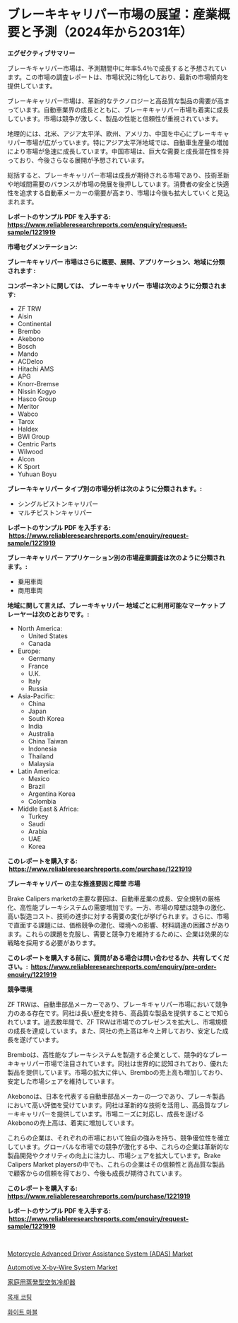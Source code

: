 <p><h1>ブレーキキャリパー市場の展望：産業概要と予測（2024年から2031年）</h1></p><p><strong>エグゼクティブサマリー</strong></p>
<p><p>ブレーキキャリパー市場は、予測期間中に年率5.4％で成長すると予想されています。この市場の調査レポートは、市場状況に特化しており、最新の市場傾向を提供しています。</p><p>ブレーキキャリパー市場は、革新的なテクノロジーと高品質な製品の需要が高まっています。自動車業界の成長とともに、ブレーキキャリパー市場も着実に成長しています。市場は競争が激しく、製品の性能と信頼性が重視されています。</p><p>地理的には、北米、アジア太平洋、欧州、アメリカ、中国を中心にブレーキキャリパー市場が広がっています。特にアジア太平洋地域では、自動車生産量の増加により市場が急速に成長しています。中国市場は、巨大な需要と成長潜在性を持っており、今後さらなる展開が予想されています。</p><p>総括すると、ブレーキキャリパー市場は成長が期待される市場であり、技術革新や地域間需要のバランスが市場の発展を後押ししています。消費者の安全と快適性を追求する自動車メーカーの需要が高まり、市場は今後も拡大していくと見込まれます。</p></p>
<p><strong>レポートのサンプル PDF を入手する: <a href="https://www.reliableresearchreports.com/enquiry/request-sample/1221919">https://www.reliableresearchreports.com/enquiry/request-sample/1221919</a></strong></p>
<p><strong>市場セグメンテーション:</strong></p>
<p><strong> ブレーキキャリパー 市場はさらに概要、展開、アプリケーション、地域に分類されます :</strong></p>
<p><strong>コンポーネントに関しては、 ブレーキキャリパー 市場は次のように分類されます: &nbsp;</strong></p>
<p><ul><li>ZF TRW</li><li>Aisin</li><li>Continental</li><li>Brembo</li><li>Akebono</li><li>Bosch</li><li>Mando</li><li>ACDelco</li><li>Hitachi AMS</li><li>APG</li><li>Knorr-Bremse</li><li>Nissin Kogyo</li><li>Hasco Group</li><li>Meritor</li><li>Wabco</li><li>Tarox</li><li>Haldex</li><li>BWI Group</li><li>Centric Parts</li><li>Wilwood</li><li>Alcon</li><li>K Sport</li><li>Yuhuan Boyu</li></ul></p>
<p><strong> ブレーキキャリパー タイプ別の市場分析は次のように分類されます。:</strong></p>
<p><ul><li>シングルピストンキャリパー</li><li>マルチピストンキャリパー</li></ul></p>
<p><strong>レポートのサンプル PDF を入手する: &nbsp;<a href="https://www.reliableresearchreports.com/enquiry/request-sample/1221919">https://www.reliableresearchreports.com/enquiry/request-sample/1221919</a></strong></p>
<p><strong> ブレーキキャリパー アプリケーション別の市場産業調査は次のように分類されます。:</strong></p>
<p><ul><li>乗用車両</li><li>商用車両</li></ul></p>
<p><strong>地域に関して言えば、ブレーキキャリパー 地域ごとに利用可能なマーケットプレーヤーは次のとおりです。:</strong></p>
<p><ul>
    <li>
        North America:
        <ul>
            <li>United States</li>
            <li>Canada</li>
        </ul>
    </li>
    <li>
        Europe:
        <ul>
            <li>Germany</li>
            <li>France</li>
            <li>U.K.</li>
            <li>Italy</li>
            <li>Russia</li>
        </ul>
    </li>
    <li>
        Asia-Pacific:
        <ul>
            <li>China</li>
            <li>Japan</li>
            <li>South Korea</li>
            <li>India</li>
            <li>Australia</li>
            <li>China Taiwan</li>
            <li>Indonesia</li>
            <li>Thailand</li>
            <li>Malaysia</li>
        </ul>
    </li>
    <li>
        Latin America:
        <ul>
            <li>Mexico</li>
            <li>Brazil</li>
            <li>Argentina Korea</li>
            <li>Colombia</li>
        </ul>
    </li>
    <li>
        Middle East & Africa:
        <ul>
            <li>Turkey</li>
            <li>Saudi</li>
            <li>Arabia</li>
            <li>UAE</li>
            <li>Korea</li>
        </ul>
    </li>
    </ul></p>
<p><strong>このレポートを購入する: &nbsp;<a href="https://www.reliableresearchreports.com/purchase/1221919">https://www.reliableresearchreports.com/purchase/1221919</a></strong></p>
<p><strong>ブレーキキャリパー の主な推進要因と障壁 市場</strong></p>
<p><p>Brake Calipers marketの主要な要因は、自動車産業の成長、安全規制の厳格化、高性能ブレーキシステムの需要増加です。一方、市場の障壁は競争の激化、高い製造コスト、技術の進歩に対する需要の変化が挙げられます。さらに、市場で直面する課題には、価格競争の激化、環境への影響、材料調達の困難さがあります。これらの課題を克服し、需要と競争力を維持するために、企業は効果的な戦略を採用する必要があります。</p></p>
<p><strong>このレポートを購入する前に、質問がある場合は問い合わせるか、共有してください。:&nbsp; <a href="https://www.reliableresearchreports.com/enquiry/pre-order-enquiry/1221919">https://www.reliableresearchreports.com/enquiry/pre-order-enquiry/1221919</a></strong></p>
<p><strong>競争環境</strong></p>
<p><p>ZF TRWは、自動車部品メーカーであり、ブレーキキャリパー市場において競争力のある存在です。同社は長い歴史を持ち、高品質な製品を提供することで知られています。過去数年間で、ZF TRWは市場でのプレゼンスを拡大し、市場規模の成長を達成しています。また、同社の売上高は年々上昇しており、安定した成長を遂げています。</p><p>Bremboは、高性能なブレーキシステムを製造する企業として、競争的なブレーキキャリパー市場で注目されています。同社は世界的に認知されており、優れた製品を提供しています。市場の拡大に伴い、Bremboの売上高も増加しており、安定した市場シェアを維持しています。</p><p>Akebonoは、日本を代表する自動車部品メーカーの一つであり、ブレーキ製品において高い評価を受けています。同社は革新的な技術を活用し、高品質なブレーキキャリパーを提供しています。市場ニーズに対応し、成長を遂げるAkebonoの売上高は、着実に増加しています。</p><p>これらの企業は、それぞれの市場において独自の強みを持ち、競争優位性を確立しています。グローバルな市場での競争が激化する中、これらの企業は革新的な製品開発やクオリティの向上に注力し、市場シェアを拡大しています。Brake Calipers Market playersの中でも、これらの企業はその信頼性と高品質な製品で顧客からの信頼を得ており、今後も成長が期待されています。</p></p>
<p><strong>このレポートを購入する: &nbsp; <a href="https://www.reliableresearchreports.com/purchase/1221919">https://www.reliableresearchreports.com/purchase/1221919</a></strong></p>
<p><strong>レポートのサンプル PDF を入手する: &nbsp;<a href="https://www.reliableresearchreports.com/enquiry/request-sample/1221919">https://www.reliableresearchreports.com/enquiry/request-sample/1221919</a></strong><strong></strong></p>
<p>&nbsp;</p>
<p><p><a href="https://issuu.com/reportprime-2/docs/motorcycle-advanced-driver-assistance-system-adas-">Motorcycle Advanced Driver Assistance System (ADAS) Market</a></p><p><a href="https://github.com/GroverBarry/Market-Research-Report-List-4/blob/main/automotive-x-by-wire-system-market.md">Automotive X-by-Wire System Market</a></p><p><a href="https://github.com/ppmazlotr77499/Market-Research-Report-List-1/blob/main/4074140188763.md">家庭用蒸発型空気冷却器</a></p><p><a href="https://github.com/vsap75a286l/Market-Research-Report-List-1/blob/main/8554005188669.md">목재 코팅</a></p><p><a href="https://github.com/idcefvhkdut6/Market-Research-Report-List-1/blob/main/3005696188668.md">화이트 마블</a></p></p>